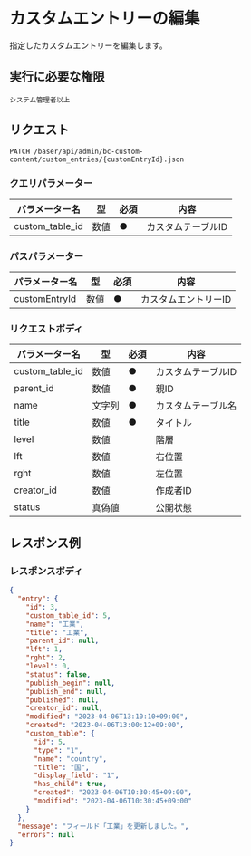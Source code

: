 # カスタムエントリーの編集

指定したカスタムエントリーを編集します。

## 実行に必要な権限

```
システム管理者以上
```

## リクエスト
```
PATCH /baser/api/admin/bc-custom-content/custom_entries/{customEntryId}.json
```

### クエリパラメーター

| パラメーター名   | 型   | 必須  | 内容                |
|-----------|-----|-----|-------------------|
| custom_table_id            | 数値 |  ● | カスタムテーブルID |

### パスパラメーター

| パラメーター名   | 型   | 必須  | 内容                |
|-----------|-----|-----|-------------------|
| customEntryId        | 数値  | ●   |カスタムエントリーID              |

### リクエストボディ

| パラメーター名   | 型   | 必須  | 内容                |
|-----------|-----|-----|-------------------|
| custom_table_id   | 数値 |  ●    | カスタムテーブルID              |
| parent_id   | 数値 |  ●    | 親ID              |
| name   | 文字列 |   ●  | カスタムテーブル名              |
| title   | 数値 |   ●  | タイトル              |
| level   | 数値 |     | 階層              |
| lft   | 数値 |     | 右位置              |
| rght   | 数値 |     | 左位置              |
| creator_id   | 数値 |     | 作成者ID              |
| status   | 真偽値 |     | 公開状態              |


## レスポンス例

### レスポンスボディ

```json
{
  "entry": {
    "id": 3,
    "custom_table_id": 5,
    "name": "工業",
    "title": "工業",
    "parent_id": null,
    "lft": 1,
    "rght": 2,
    "level": 0,
    "status": false,
    "publish_begin": null,
    "publish_end": null,
    "published": null,
    "creator_id": null,
    "modified": "2023-04-06T13:10:10+09:00",
    "created": "2023-04-06T13:00:12+09:00",
    "custom_table": {
      "id": 5,
      "type": "1",
      "name": "country",
      "title": "国",
      "display_field": "1",
      "has_child": true,
      "created": "2023-04-06T10:30:45+09:00",
      "modified": "2023-04-06T10:30:45+09:00"
    }
  },
  "message": "フィールド「工業」を更新しました。",
  "errors": null
}
```
